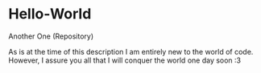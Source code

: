 # Hello-World
Another One (Repository)

As is at the time of this description I am entirely new to the world of code. However, I assure you all that I will conquer the world one day soon :3
